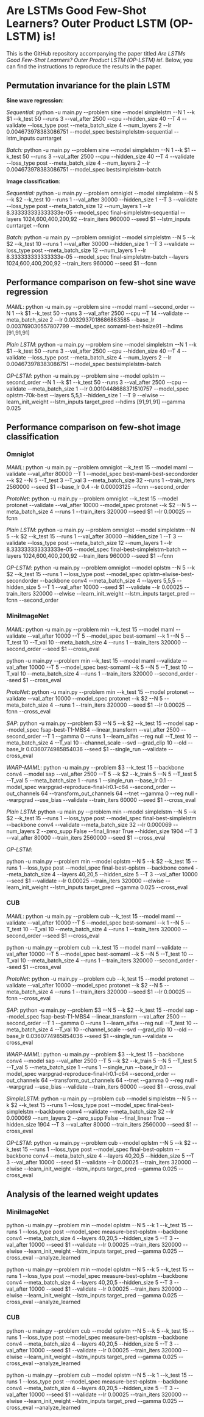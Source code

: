 # Are LSTMs Good Few-Shot Learners? Outer Product LSTM (OP-LSTM) is!

This is the GitHub repository accompanying the paper titled *Are LSTMs Good Few-Shot Learners? Outer Product LSTM (OP-LSTM) is!*. Below, you can find the instructions to reproduce the results in the paper. 



## Permutation invariance for the plain LSTM

**Sine wave regression**:

*Sequential:* 
python -u main.py --problem sine --model simplelstm --N 1 --k $1 --k_test 50 --runs 3 --val_after 2500 --cpu --hidden_size 40 --T 4 --validate --loss_type post --meta_batch_size 4 --num_layers 2 --lr 0.004673978383086751 --model_spec bestsimplelstm-sequential --lstm_inputs currtarget 

*Batch:* 
python -u main.py --problem sine --model simplelstm --N 1 --k $1 --k_test 50 --runs 3 --val_after 2500 --cpu --hidden_size 40 --T 4 --validate --loss_type post --meta_batch_size 4 --num_layers 2 --lr 0.004673978383086751 --model_spec bestsimplelstm-batch


**Image classification**:

*Sequential:* 
python -u main.py --problem omniglot --model simplelstm --N 5 --k $2 --k_test 10 --runs 1 --val_after 30000 --hidden_size 1 --T 3 --validate --loss_type post --meta_batch_size 12 --num_layers 1 --lr 8.333333333333333e-05 --model_spec final-simplelstm-sequential --layers 1024,600,400,200,92 --train_iters 960000 --seed $1 --lstm_inputs currtarget --fcnn

*Batch:*
python -u main.py --problem omniglot --model simplelstm --N 5 --k $2 --k_test 10 --runs 1 --val_after 30000 --hidden_size 1 --T 3 --validate --loss_type post --meta_batch_size 12 --num_layers 1 --lr 8.333333333333333e-05 --model_spec final-simplelstm-batch --layers 1024,600,400,200,92 --train_iters 960000 --seed $1 --fcnn


## Performance comparison on few-shot sine wave regression

*MAML*:
python -u main.py --problem sine --model maml --second_order --N 1 --k $1 --k_test 50 --runs 3 --val_after 2500 --cpu --T 14 --validate --meta_batch_size 2 --lr 0.0032937018686863585 --base_lr 0.003769030557807799 --model_spec somaml-best-hsize91 --hdims [91,91,91]

*Plain LSTM*: 
python -u main.py --problem sine --model simplelstm --N 1 --k $1 --k_test 50 --runs 3 --val_after 2500 --cpu --hidden_size 40 --T 4 --validate --loss_type post --meta_batch_size 4 --num_layers 2 --lr 0.004673978383086751 --model_spec bestsimplelstm-batch

*OP-LSTM*:
python -u main.py --problem sine --model oplstm --second_order --N 1 --k $1 --k_test 50 --runs 3 --val_after 2500 --cpu --validate --meta_batch_size 1 --lr 0.0010448688371510757 --model_spec oplstm-70k-best --layers 5,5,1 --hidden_size 1 --T 9 --elwise --learn_init_weight --lstm_inputs target_pred --hdims [91,91,91]  --gamma 0.025



## Performance comparison on few-shot image classification

### Omniglot
*MAML*:
python -u main.py --problem omniglot --k_test 15 --model maml --validate --val_after 80000 --T 1 --model_spec best-maml-best-secondorder --k $2 --N 5 --T_test 3 --T_val 3 --meta_batch_size 32 --runs 1 --train_iters 2560000 --seed $1 --base_lr 0.4 --lr 0.00003125 --fcnn --second_order 

*ProtoNet*:
python -u main.py --problem omniglot --k_test 15 --model protonet --validate --val_after 10000 --model_spec protonet --k $2 --N 5 --meta_batch_size 4 --runs 1 --train_iters 320000 --seed $1 --lr 0.00025 --fcnn 

*Plain LSTM*:
python -u main.py --problem omniglot --model simplelstm --N 5 --k $2 --k_test 15 --runs 1 --val_after 30000 --hidden_size 1 --T 3 --validate --loss_type post --meta_batch_size 12 --num_layers 1 --lr 8.333333333333333e-05 --model_spec final-best-simplelstm-batch --layers 1024,600,400,200,92 --train_iters 960000 --seed $1 --fcnn

*OP-LSTM*:
python -u main.py --problem omniglot --model oplstm --N 5 --k $2 --k_test 15 --runs 1  --loss_type post --model_spec oplstm-elwise-best-secondorder --backbone conv4 --meta_batch_size 4 --layers 5,5,5 --hidden_size 5 --T 1 --val_after 10000 --seed $1  --validate --lr 0.00025 --train_iters 320000 --elwise --learn_init_weight --lstm_inputs target_pred --fcnn --second_order 


### MiniImageNet

*MAML:*
python -u main.py --problem min --k_test 15 --model maml --validate --val_after 10000 --T 5 --model_spec best-somaml --k 1 --N 5 --T_test 10 --T_val 10 --meta_batch_size 4 --runs 1 --train_iters 320000 --second_order --seed $1 --cross_eval

python -u main.py --problem min --k_test 15 --model maml --validate --val_after 10000 --T 5 --model_spec best-somaml --k 5 --N 5 --T_test 10 --T_val 10 --meta_batch_size 4 --runs 1 --train_iters 320000 --second_order --seed $1 --cross_eval
 
 
 *ProtoNet*:
python -u main.py --problem min --k_test 15 --model protonet --validate --val_after 10000 --model_spec protonet --k $2 --N 5 --meta_batch_size 4 --runs 1 --train_iters 320000 --seed $1 --lr 0.00025 --fcnn --cross_eval

*SAP*:
python -u main.py --problem $3 --N 5 --k $2 --k_test 15 --model sap --model_spec fsap-best-T1-MBS4 --linear_transform --val_after 2500 --second_order --T 1 --gamma 0 --runs 1 --learn_alfas --reg null --T_test 10 --meta_batch_size 4 --T_val 10 --channel_scale --svd --grad_clip 10 --old --base_lr 0.0360774985854036 --seed $1 --single_run --validate --cross_eval  

*WARP-MAML*:
python -u main.py --problem $3 --k_test 15 --backbone conv4 --model sap --val_after 2500 --T 5 --k $2 --k_train 5 --N 5 --T_test 5 --T_val 5 --meta_batch_size 1 --runs 1 --single_run --base_lr 0.1 --model_spec warpgrad-reproduce-final-lr0.1-c64 --second_order --out_channels 64 --transform_out_channels 64 --tnet --gamma 0 --reg null --warpgrad --use_bias --validate --train_iters 60000 --seed $1 --cross_eval  

*Plain LSTM*:
python -u main.py --problem min --model simplelstm --N 5 --k $2 --k_test 15 --runs 1  --loss_type post --model_spec final-best-simplelstm --backbone conv4 --validate --meta_batch_size 32 --lr 0.000069 --num_layers 2 --zero_supp False --final_linear True --hidden_size 1904 --T 3 --val_after 80000 --train_iters 2560000 --seed $1 --cross_eval


*OP-LSTM*:

python -u main.py --problem min --model oplstm --N 5 --k $2 --k_test 15 --runs 1  --loss_type post --model_spec final-best-oplstm --backbone conv4 --meta_batch_size 4 --layers 40,20,5 --hidden_size 5 --T 3 --val_after 10000 --seed $1  --validate --lr 0.00025 --train_iters 320000 --elwise --learn_init_weight --lstm_inputs target_pred --gamma 0.025 --cross_eval

### CUB

*MAML*:
python -u main.py --problem cub --k_test 15 --model maml --validate --val_after 10000 --T 5 --model_spec best-somaml --k 1 --N 5 --T_test 10 --T_val 10 --meta_batch_size 4 --runs 1 --train_iters 320000 --second_order --seed $1 --cross_eval

python -u main.py --problem cub --k_test 15 --model maml --validate --val_after 10000 --T 5 --model_spec best-somaml --k 5 --N 5 --T_test 10 --T_val 10 --meta_batch_size 4 --runs 1 --train_iters 320000 --second_order --seed $1 --cross_eval

 *ProtoNet*:
python -u main.py --problem cub --k_test 15 --model protonet --validate --val_after 10000 --model_spec protonet --k $2 --N 5 --meta_batch_size 4 --runs 1 --train_iters 320000 --seed $1 --lr 0.00025 --fcnn --cross_eval

*SAP*:
python -u main.py --problem $3 --N 5 --k $2 --k_test 15 --model sap --model_spec fsap-best-T1-MBS4 --linear_transform --val_after 2500 --second_order --T 1 --gamma 0 --runs 1 --learn_alfas --reg null --T_test 10 --meta_batch_size 4 --T_val 10 --channel_scale --svd --grad_clip 10 --old --base_lr 0.0360774985854036 --seed $1 --single_run --validate --cross_eval  

*WARP-MAML*:
python -u main.py --problem $3 --k_test 15 --backbone conv4 --model sap --val_after 2500 --T 5 --k $2 --k_train 5 --N 5 --T_test 5 --T_val 5 --meta_batch_size 1 --runs 1 --single_run --base_lr 0.1 --model_spec warpgrad-reproduce-final-lr0.1-c64 --second_order --out_channels 64 --transform_out_channels 64 --tnet --gamma 0 --reg null --warpgrad --use_bias --validate --train_iters 60000 --seed $1 --cross_eval  

*SimpleLSTM*:
python -u main.py --problem cub --model simplelstm --N 5 --k $2 --k_test 15 --runs 1  --loss_type post --model_spec final-best-simplelstm --backbone conv4 --validate --meta_batch_size 32 --lr 0.000069 --num_layers 2 --zero_supp False --final_linear True --hidden_size 1904 --T 3 --val_after 80000 --train_iters 2560000 --seed $1 --cross_eval


*OP-LSTM*:
python -u main.py --problem cub --model oplstm --N 5 --k $2 --k_test 15 --runs 1  --loss_type post --model_spec final-best-oplstm --backbone conv4 --meta_batch_size 4 --layers 40,20,5 --hidden_size 5 --T 3 --val_after 10000 --seed $1  --validate --lr 0.00025 --train_iters 320000 --elwise --learn_init_weight --lstm_inputs target_pred --gamma 0.025 --cross_eval



## Analysis of the learned weight updates

### MiniImageNet

python -u main.py --problem min --model oplstm --N 5 --k 1 --k_test 15 --runs 1  --loss_type post --model_spec measure-best-oplstm --backbone conv4 --meta_batch_size 4 --layers 40,20,5 --hidden_size 5 --T 3 --val_after 10000 --seed $1  --validate --lr 0.00025 --train_iters 320000 --elwise --learn_init_weight --lstm_inputs target_pred --gamma 0.025 --cross_eval --analyze_learned



python -u main.py --problem min --model oplstm --N 5 --k 5 --k_test 15 --runs 1  --loss_type post --model_spec measure-best-oplstm --backbone conv4 --meta_batch_size 4 --layers 40,20,5 --hidden_size 5 --T 3 --val_after 10000 --seed $1  --validate --lr 0.00025 --train_iters 320000 --elwise --learn_init_weight --lstm_inputs target_pred --gamma 0.025 --cross_eval --analyze_learned

### CUB

python -u main.py --problem cub --model oplstm --N 5 --k 5 --k_test 15 --runs 1  --loss_type post --model_spec measure-best-oplstm --backbone conv4 --meta_batch_size 4 --layers 40,20,5 --hidden_size 5 --T 3 --val_after 10000 --seed $1  --validate --lr 0.00025 --train_iters 320000 --elwise --learn_init_weight --lstm_inputs target_pred --gamma 0.025 --cross_eval --analyze_learned



python -u main.py --problem cub --model oplstm --N 5 --k 1 --k_test 15 --runs 1  --loss_type post --model_spec measure-best-oplstm --backbone conv4 --meta_batch_size 4 --layers 40,20,5 --hidden_size 5 --T 3 --val_after 10000 --seed $1  --validate --lr 0.00025 --train_iters 320000 --elwise --learn_init_weight --lstm_inputs target_pred --gamma 0.025 --cross_eval --analyze_learned




